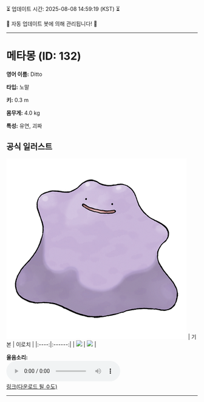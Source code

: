 
⏳ 업데이트 시간: 2025-08-08 14:59:19 (KST) ⏳

🤖 자동 업데이트 봇에 의해 관리됩니다! 🤖

---

# 메타몽 (ID: 132)
**영어 이름:** Ditto

**타입:** 노말

**키:** 0.3 m

**몸무게:** 4.0 kg

**특성:** 유연, 괴짜

## 공식 일러스트
![](https://raw.githubusercontent.com/PokeAPI/sprites/master/sprites/pokemon/other/official-artwork/132.png)
| 기본 | 이로치 |
|:----:|:------:|
| <img src="http://play.pokemonshowdown.com/sprites/ani/ditto.gif" width="200"> | <img src="http://play.pokemonshowdown.com/sprites/ani-shiny/ditto.gif" width="200"> |

**울음소리:**<br><audio controls src="https://raw.githubusercontent.com/PokeAPI/cries/main/cries/pokemon/latest/132.ogg"></audio><br> [링크(다운로드 될 수도)](https://raw.githubusercontent.com/PokeAPI/cries/main/cries/pokemon/latest/132.ogg)


---
